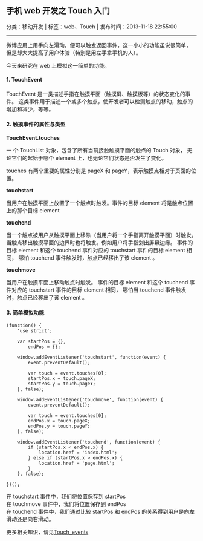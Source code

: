 ## 手机 web 开发之 Touch 入门

分类：移动开发 | 标签：web、Touch | 发布时间：2013-11-18 22:55:00

___

微博应用上用手向左滑动，便可以触发返回事件，这一小小的功能虽说很简单，
但是却大大提高了用户体验（特别是用左手拿手机的人）。

今天来研究在 web 上模拟这一简单的功能。

#### 1. TouchEvent

TouchEvent 是一类描述手指在触摸平面（触摸屏、触摸板等）的状态变化的事件。
这类事件用于描述一个或多个触点，使开发者可以检测触点的移动，触点的增加和减少，等等。

#### 2. 触摸事件的属性与类型

**TouchEvent.touches**

一 个 TouchList 对象，包含了所有当前接触触摸平面的触点的 Touch 对象，
无论它们的起始于哪个 element 上，也无论它们状态是否发生了变化。

touches 有两个重要的属性分别是 pageX 和 pageY，表示触摸点相对于页面的位置。

**touchstart**

当用户在触摸平面上放置了一个触点时触发。事件的目标 element 将是触点位置上的那个目标 element

**touchend**

当一个触点被用户从触摸平面上移除（当用户将一个手指离开触摸平面）时触发。
当触点移出触摸平面的边界时也将触发。例如用户将手指划出屏幕边缘。
事件的目标 element 和这个 touchend 事件对应的 touchstart 事件的目标 element 相同，
哪怕 touchend 事件触发时，触点已经移出了该 element 。

**touchmove**

当用户在触摸平面上移动触点时触发。
事件的目标 element 和这个 touchend 事件对应的 touchstart 事件的目标 element 相同，
哪怕当 touchend 事件触发时，触点已经移出了该 element 。

#### 3. 简单模拟功能

	(function() {
		'use strict';
		
		var startPos = {},
			endPos = {};
	
		window.addEventListener('touchstart', function(event) {
			event.preventDefault();
	
			var touch = event.touches[0];
			startPos.x = touch.pageX;
			startPos.y = touch.pageY;
		}, false);
		
		window.addEventListener('touchmove', function(event) {
			event.preventDefault();
	
			var touch = event.touches[0];
			endPos.x = touch.pageX;
			endPos.y = touch.pageY;
		}, false);
		
		window.addEventListener('touchend', function(event) {
			if (startPos.x < endPos.x) {
				location.href = 'index.html';
			} else if (startPos.x > endPos.x) {
				location.href = 'page.html';
			}
		}, false);
	
	})();
	
在 touchstart 事件中，我们将位置保存到 startPos  
在 touchmove 事件中，我们将位置保存到 endPos  
在 touchend 事件中，我们通过比较 startPos 和 endPos 的关系得到用户是向左滑动还是向右滑动。

更多相关知识，请见[Touch_events](https://developer.mozilla.org/en-US/docs/Web/Guide/API/DOM/Events/Touch_events)
